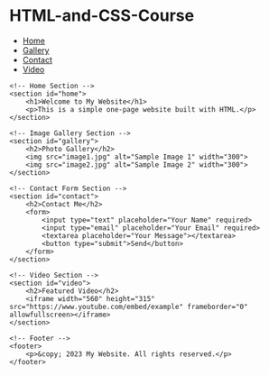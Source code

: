 # HTML-and-CSS-Course
<!DOCTYPE html>
<html lang="en">
<head>
    <meta charset="UTF-8">
    <meta name="viewport" content="width=device-width, initial-scale=1.0">
    <title>My One-Page Website</title>
</head>
<body>
    <!-- Navigation with Bookmarks -->
    <nav>
        <ul>
            <li><a href="#home">Home</a></li>
            <li><a href="#gallery">Gallery</a></li>
            <li><a href="#contact">Contact</a></li>
            <li><a href="#video">Video</a></li>
        </ul>
    </nav>

    <!-- Home Section -->
    <section id="home">
        <h1>Welcome to My Website</h1>
        <p>This is a simple one-page website built with HTML.</p>
    </section>

    <!-- Image Gallery Section -->
    <section id="gallery">
        <h2>Photo Gallery</h2>
        <img src="image1.jpg" alt="Sample Image 1" width="300">
        <img src="image2.jpg" alt="Sample Image 2" width="300">
    </section>

    <!-- Contact Form Section -->
    <section id="contact">
        <h2>Contact Me</h2>
        <form>
            <input type="text" placeholder="Your Name" required>
            <input type="email" placeholder="Your Email" required>
            <textarea placeholder="Your Message"></textarea>
            <button type="submit">Send</button>
        </form>
    </section>

    <!-- Video Section -->
    <section id="video">
        <h2>Featured Video</h2>
        <iframe width="560" height="315" src="https://www.youtube.com/embed/example" frameborder="0" allowfullscreen></iframe>
    </section>

    <!-- Footer -->
    <footer>
        <p>&copy; 2023 My Website. All rights reserved.</p>
    </footer>
</body>
</html>
